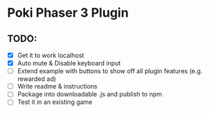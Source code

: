 # Poki Phaser 3 Plugin

## TODO:

- [x] Get it to work localhost
- [x] Auto mute & Disable keyboard input
- [ ] Extend example with buttons to show off all plugin features (e.g. rewarded ad)
- [ ] Write readme & instructions
- [ ] Package into downloadable .js and publish to npm
- [ ] Test it in an existing game
